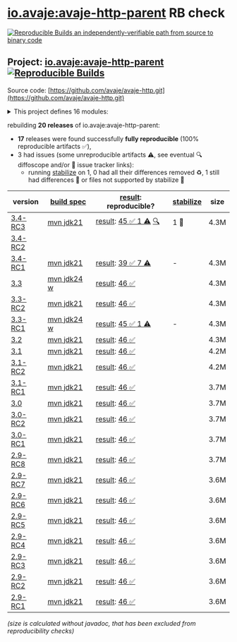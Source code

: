 [io.avaje:avaje-http-parent](https://central.sonatype.com/artifact/io.avaje/avaje-http-parent/versions) RB check
=======

[![Reproducible Builds](https://reproducible-builds.org/images/logos/rb.svg) an independently-verifiable path from source to binary code](https://reproducible-builds.org/)

## Project: [io.avaje:avaje-http-parent](https://central.sonatype.com/artifact/io.avaje/avaje-http-parent/versions) [![Reproducible Builds](https://img.shields.io/endpoint?url=https://raw.githubusercontent.com/jvm-repo-rebuild/reproducible-central/master/content/io/avaje/http/badge.json)](https://github.com/jvm-repo-rebuild/reproducible-central/blob/master/content/io/avaje/http/README.md)

Source code: [https://github.com/avaje/avaje-http.git](https://github.com/avaje/avaje-http.git)

<details><summary>This project defines 16 modules:</summary>

* [io.avaje:avaje-htmx-api](https://central.sonatype.com/artifact/io.avaje/avaje-htmx-api/overview)
* [io.avaje:avaje-htmx-nima](https://central.sonatype.com/artifact/io.avaje/avaje-htmx-nima/overview)
* [io.avaje:avaje-htmx-nima-jstache](https://central.sonatype.com/artifact/io.avaje/avaje-htmx-nima-jstache/overview)
* [io.avaje:avaje-http-api](https://central.sonatype.com/artifact/io.avaje/avaje-http-api/overview)
* [io.avaje:avaje-http-api-javalin](https://central.sonatype.com/artifact/io.avaje/avaje-http-api-javalin/overview)
* [io.avaje:avaje-http-client](https://central.sonatype.com/artifact/io.avaje/avaje-http-client/overview)
* [io.avaje:avaje-http-client-generator](https://central.sonatype.com/artifact/io.avaje/avaje-http-client-generator/overview)
* [io.avaje:avaje-http-client-gson](https://central.sonatype.com/artifact/io.avaje/avaje-http-client-gson/overview)
* [io.avaje:avaje-http-client-moshi](https://central.sonatype.com/artifact/io.avaje/avaje-http-client-moshi/overview)
* [io.avaje:avaje-http-generator-core](https://central.sonatype.com/artifact/io.avaje/avaje-http-generator-core/overview)
* [io.avaje:avaje-http-helidon-generator](https://central.sonatype.com/artifact/io.avaje/avaje-http-helidon-generator/overview)
* [io.avaje:avaje-http-inject-plugin](https://central.sonatype.com/artifact/io.avaje/avaje-http-inject-plugin/overview)
* [io.avaje:avaje-http-javalin-generator](https://central.sonatype.com/artifact/io.avaje/avaje-http-javalin-generator/overview)
* [io.avaje:avaje-http-jex-generator](https://central.sonatype.com/artifact/io.avaje/avaje-http-jex-generator/overview)
* [io.avaje:avaje-http-parent](https://central.sonatype.com/artifact/io.avaje/avaje-http-parent/overview)
* [io.avaje:avaje-http-sigma-generator](https://central.sonatype.com/artifact/io.avaje/avaje-http-sigma-generator/overview)
</details>

rebuilding **20 releases** of io.avaje:avaje-http-parent:
- **17** releases were found successfully **fully reproducible** (100% reproducible artifacts :white_check_mark:),
- 3 had issues (some unreproducible artifacts :warning:, see eventual :mag: diffoscope and/or :memo: issue tracker links):
  - running [stabilize](doc/stabilize.md) on 1, 0 had all their differences removed :recycle:, 1 still had differences :rotating_light: or files not supported by stabilize :no_entry_sign:

| version | [build spec](/BUILDSPEC.md) | [result](https://reproducible-builds.org/docs/jvm/): reproducible? | [stabilize](https://github.com/google/oss-rebuild/blob/main/cmd/stabilize/README.md) | size |
| -- | --------- | ------ | ------ | -- |
| [3.4-RC3](https://central.sonatype.com/artifact/io.avaje/avaje-http-parent/3.4-RC3/pom) | [mvn jdk21](avaje-http-3.4-RC3.buildspec) | [result](avaje-http-parent-3.4-RC3.buildinfo): [45 :white_check_mark:  1 :warning:](avaje-http-parent-3.4-RC3.buildcompare) [:mag:](avaje-http-parent-3.4-RC3.diffoscope) | 1 :rotating_light: | 4.3M |
| [3.4-RC2](https://central.sonatype.com/artifact/io.avaje/avaje-http-parent/3.4-RC2/pom) | | | |
| [3.4-RC1](https://central.sonatype.com/artifact/io.avaje/avaje-http-parent/3.4-RC1/pom) | [mvn jdk21](avaje-http-3.4-RC1.buildspec) | [result](avaje-http-parent-3.4-RC1.buildinfo): [39 :white_check_mark:  7 :warning:](avaje-http-parent-3.4-RC1.buildcompare) | - | 4.3M |
| [3.3](https://central.sonatype.com/artifact/io.avaje/avaje-http-parent/3.3/pom) | [mvn jdk24 w](avaje-http-3.3.buildspec) | [result](avaje-http-parent-3.3.buildinfo): [46 :white_check_mark: ](avaje-http-parent-3.3.buildcompare) | | 4.3M |
| [3.3-RC2](https://central.sonatype.com/artifact/io.avaje/avaje-http-parent/3.3-RC2/pom) | [mvn jdk21](avaje-http-3.3-RC2.buildspec) | [result](avaje-http-parent-3.3-RC2.buildinfo): [46 :white_check_mark: ](avaje-http-parent-3.3-RC2.buildcompare) | | 4.3M |
| [3.3-RC1](https://central.sonatype.com/artifact/io.avaje/avaje-http-parent/3.3-RC1/pom) | [mvn jdk24 w](avaje-http-3.3-RC1.buildspec) | [result](avaje-http-parent-3.3-RC1.buildinfo): [45 :white_check_mark:  1 :warning:](avaje-http-parent-3.3-RC1.buildcompare) | - | 4.3M |
| [3.2](https://central.sonatype.com/artifact/io.avaje/avaje-http-parent/3.2/pom) | [mvn jdk21](avaje-http-3.2.buildspec) | [result](avaje-http-parent-3.2.buildinfo): [46 :white_check_mark: ](avaje-http-parent-3.2.buildcompare) | | 4.3M |
| [3.1](https://central.sonatype.com/artifact/io.avaje/avaje-http-parent/3.1/pom) | [mvn jdk21](avaje-http-3.1.buildspec) | [result](avaje-http-parent-3.1.buildinfo): [46 :white_check_mark: ](avaje-http-parent-3.1.buildcompare) | | 4.2M |
| [3.1-RC2](https://central.sonatype.com/artifact/io.avaje/avaje-http-parent/3.1-RC2/pom) | [mvn jdk21](avaje-http-3.1-RC2.buildspec) | [result](avaje-http-parent-3.1-RC2.buildinfo): [46 :white_check_mark: ](avaje-http-parent-3.1-RC2.buildcompare) | | 4.2M |
| [3.1-RC1](https://central.sonatype.com/artifact/io.avaje/avaje-http-parent/3.1-RC1/pom) | [mvn jdk21](avaje-http-3.1-RC1.buildspec) | [result](avaje-http-parent-3.1-RC1.buildinfo): [46 :white_check_mark: ](avaje-http-parent-3.1-RC1.buildcompare) | | 3.7M |
| [3.0](https://central.sonatype.com/artifact/io.avaje/avaje-http-parent/3.0/pom) | [mvn jdk21](avaje-http-3.0.buildspec) | [result](avaje-http-parent-3.0.buildinfo): [46 :white_check_mark: ](avaje-http-parent-3.0.buildcompare) | | 3.7M |
| [3.0-RC2](https://central.sonatype.com/artifact/io.avaje/avaje-http-parent/3.0-RC2/pom) | [mvn jdk21](avaje-http-3.0-RC2.buildspec) | [result](avaje-http-parent-3.0-RC2.buildinfo): [46 :white_check_mark: ](avaje-http-parent-3.0-RC2.buildcompare) | | 3.7M |
| [3.0-RC1](https://central.sonatype.com/artifact/io.avaje/avaje-http-parent/3.0-RC1/pom) | [mvn jdk21](avaje-http-3.0-RC1.buildspec) | [result](avaje-http-parent-3.0-RC1.buildinfo): [46 :white_check_mark: ](avaje-http-parent-3.0-RC1.buildcompare) | | 3.7M |
| [2.9-RC8](https://central.sonatype.com/artifact/io.avaje/avaje-http-parent/2.9-RC8/pom) | [mvn jdk21](avaje-http-2.9-RC8.buildspec) | [result](avaje-http-parent-2.9-RC8.buildinfo): [46 :white_check_mark: ](avaje-http-parent-2.9-RC8.buildcompare) | | 3.7M |
| [2.9-RC7](https://central.sonatype.com/artifact/io.avaje/avaje-http-parent/2.9-RC7/pom) | [mvn jdk21](avaje-http-2.9-RC7.buildspec) | [result](avaje-http-parent-2.9-RC7.buildinfo): [46 :white_check_mark: ](avaje-http-parent-2.9-RC7.buildcompare) | | 3.6M |
| [2.9-RC6](https://central.sonatype.com/artifact/io.avaje/avaje-http-parent/2.9-RC6/pom) | [mvn jdk21](avaje-http-2.9-RC6.buildspec) | [result](avaje-http-parent-2.9-RC6.buildinfo): [46 :white_check_mark: ](avaje-http-parent-2.9-RC6.buildcompare) | | 3.6M |
| [2.9-RC5](https://central.sonatype.com/artifact/io.avaje/avaje-http-parent/2.9-RC5/pom) | [mvn jdk21](avaje-http-2.9-RC5.buildspec) | [result](avaje-http-parent-2.9-RC5.buildinfo): [46 :white_check_mark: ](avaje-http-parent-2.9-RC5.buildcompare) | | 3.6M |
| [2.9-RC4](https://central.sonatype.com/artifact/io.avaje/avaje-http-parent/2.9-RC4/pom) | [mvn jdk21](avaje-http-2.9-RC4.buildspec) | [result](avaje-http-parent-2.9-RC4.buildinfo): [46 :white_check_mark: ](avaje-http-parent-2.9-RC4.buildcompare) | | 3.6M |
| [2.9-RC3](https://central.sonatype.com/artifact/io.avaje/avaje-http-parent/2.9-RC3/pom) | [mvn jdk21](avaje-http-2.9-RC3.buildspec) | [result](avaje-http-parent-2.9-RC3.buildinfo): [46 :white_check_mark: ](avaje-http-parent-2.9-RC3.buildcompare) | | 3.6M |
| [2.9-RC2](https://central.sonatype.com/artifact/io.avaje/avaje-http-parent/2.9-RC2/pom) | [mvn jdk21](avaje-http-2.9-RC2.buildspec) | [result](avaje-http-parent-2.9-RC2.buildinfo): [46 :white_check_mark: ](avaje-http-parent-2.9-RC2.buildcompare) | | 3.6M |
| [2.9-RC1](https://central.sonatype.com/artifact/io.avaje/avaje-http-parent/2.9-RC1/pom) | [mvn jdk21](avaje-http-2.9-RC1.buildspec) | [result](avaje-http-parent-2.9-RC1.buildinfo): [46 :white_check_mark: ](avaje-http-parent-2.9-RC1.buildcompare) | | 3.6M |

<i>(size is calculated without javadoc, that has been excluded from reproducibility checks)</i>
